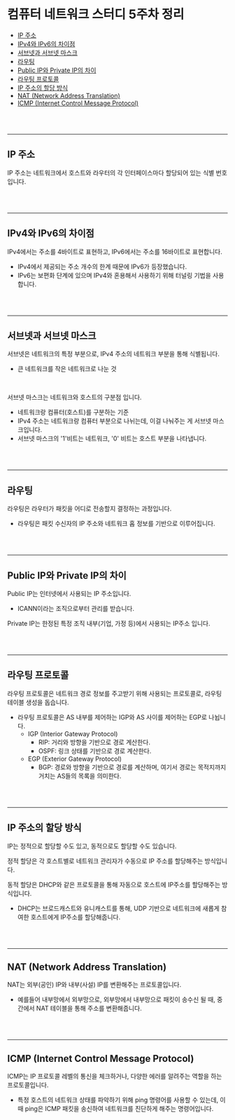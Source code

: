 # 컴퓨터 네트워크 스터디 5주차 정리

- [IP 주소](#IP-주소)
- [IPv4와 IPv6의 차이점](#IPv4와-IPv6의-차이점)
- [서브넷과 서브넷 마스크](#서브넷과-서브넷-마스크)
- [라우팅](#라우팅)
- [Public IP와 Private IP의 차이](#Public-IP와-Private-IP의-차이)
- [라우팅 프로토콜](#라우팅-프로토콜)
- [IP 주소의 할당 방식](#IP-주소의-할당-방식)
- [NAT (Network Address Translation)](#NAT-Network-Address-Translation)
- [ICMP (Internet Control Message Protocol)](#ICMP-Internet-Control-Message-Protocol)

<br/><br/>

---

## IP 주소
IP 주소는 네트워크에서 호스트와 라우터의 각 인터페이스마다 할당되어 있는 식별 번호입니다.

<br/><br/>

---

## IPv4와 IPv6의 차이점
IPv4에서는 주소를 4바이트로 표현하고, IPv6에서는 주소를 16바이트로 표현합니다.
- IPv4에서 제공되는 주소 개수의 한계 때문에 IPv6가 등장했습니다.
- IPv6는 보편화 단계에 있으며 IPv4와 혼용해서 사용하기 위해 터널링 기법을 사용합니다.

<br/><br/>

---

## 서브넷과 서브넷 마스크
서브넷은 네트워크의 특정 부분으로, IPv4 주소의 네트워크 부분을 통해 식별됩니다.
- 큰 네트워크를 작은 네트워크로 나눈 것

<br/>

서브넷 마스크는 네트워크와 호스트의 구분점 입니다. 
- 네트워크랑 컴퓨터(호스트)를 구분하는 기준
- IPv4 주소는 네트워크랑 컴퓨터 부분으로 나뉘는데, 이걸 나눠주는 게 서브넷 마스크입니다.
- 서브넷 마스크의 '1'비트는 네트워크, '0' 비트는 호스트 부분을 나타냅니다.

<br/><br/>

---

## 라우팅
라우팅은 라우터가 패킷을 어디로 전송할지 결정하는 과정입니다.  
- 라우팅은 패킷 수신자의 IP 주소와 네트워크 홉 정보를 기반으로 이루어집니다.

<br/><br/>

---

## Public IP와 Private IP의 차이
Public IP는 인터넷에서 사용되는 IP 주소입니다. 
- ICANN이라는 조직으로부터 관리를 받습니다.

Private IP는 한정된 특정 조직 내부(기업, 가정 등)에서 사용되는 IP주소 입니다.

<br/><br/>

------

## 라우팅 프로토콜
라우팅 프로토콜은 네트워크 경로 정보를 주고받기 위해 사용되는 프로토콜로, 라우팅 테이블 생성을 돕습니다.
- 라우팅 프로토콜은 AS 내부를 제어하는 IGP와 AS 사이를 제어하는 EGP로 나뉩니다.
  - IGP (Interior Gateway Protocol)
    - RIP: 거리와 방향을 기반으로 경로 계산한다.
    - OSPF: 링크 상태를 기반으로 경로 계산한다.
  - EGP (Exterior Gateway Protocol)
    - BGP: 경로와 방향을 기반으로 경로를 계산하며, 여기서 경로는 목적지까지 거치는 AS들의 목록을 의미한다.

<br/><br/>

---

## IP 주소의 할당 방식
IP는 정적으로 할당할 수도 있고, 동적으로도 할당할 수도 있습니다.

정적 할당은 각 호스트별로 네트워크 관리자가 수동으로 IP 주소를 할당해주는 방식입니다.

동적 할당은 DHCP와 같은 프로토콜을 통해 자동으로 호스트에 IP주소를 할당해주는 방식입니다.
- DHCP는 브로드캐스트와 유니캐스트를 통해, UDP 기반으로 네트워크에 새롭게 참여한 호스트에게 IP주소를 할당해줍니다.

<br/><br/>

---

## NAT (Network Address Translation)
NAT는 외부(공인) IP와 내부(사설) IP를 변환해주는 프로토콜입니다.  
- 예를들어 내부망에서 외부망으로, 외부망에서 내부망으로 패킷이 송수신 될 때, 중간에서 NAT 테이블을 통해 주소를 변환해줍니다.

<br/><br/>

---

## ICMP (Internet Control Message Protocol)
ICMP는 IP 프로토콜 레벨의 통신을 체크하거나, 다양한 에러를 알려주는 역할을 하는 프로토콜입니다.
- 특정 호스트의 네트워크 상태를 파악하기 위해 ping 명령어를 사용할 수 있는데, 이때 ping은 ICMP 패킷을 송신하여 네트워크를 진단하게 해주는 명령어입니다.


<br/><br/>
<br/>
